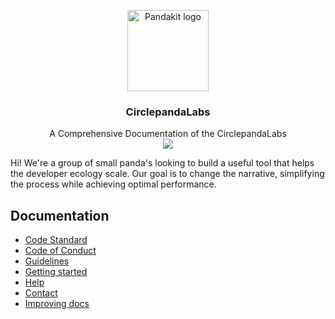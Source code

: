 <p align="center">
  <a href="https://github.com/CirclepandaLab/pandakit">
    <img src="https://avatars1.githubusercontent.com/u/29367576?s=200&v=4" alt="Pandakit logo" width="130" height="130">
  </a>
</p>

<h3 align="center">CirclepandaLabs</h3>

<p align="center">
  A Comprehensive Documentation of the CirclepandaLabs
  <br>
 <a href="https://gitter.im/CirclepandaLabs/community?utm_source=badge&utm_medium=badge&utm_campaign=pr-badge"><img src="https://badges.gitter.im/CirclepandaLabs/community.svg"></a>
 </p>

Hi! We're a group of small panda's looking to build a useful tool that helps the developer ecology scale. Our goal is to change the narrative, simplifying the process while achieving optimal performance.

## Documentation

- [Code Standard](https://github.com/CirclepandaLab/circlepanda-docs/blob/master/src/CODE-STANDARD.md)
- [Code of Conduct](https://github.com/CirclepandaLab/circlepanda-docs/blob/master/src/CONDUCT.md)
- [Guidelines](https://github.com/CirclepandaLab/circlepanda-docs/blob/master/src/GUIDELINES.md)
- [Getting started](https://github.com/CirclepandaLab/circlepanda-docs/blob/master/src/GET-STARTED.md)
- [Help](https://github.com/CirclepandaLab/circlepanda-docs/blob/master/src/HELP.md)
- [Contact](https://github.com/CirclepandaLab/circlepanda-docs/blob/master/src/CONTACT.md)
- [Improving docs](https://github.com/CirclepandaLab/circlepanda-docs/blob/master/src/IMPROVE-DOC.md)
